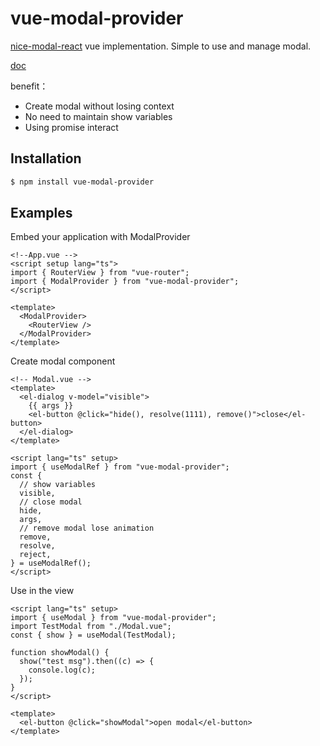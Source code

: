 # vue-modal-provider

[nice-modal-react](https://github.com/eBay/nice-modal-react) vue implementation. Simple to use and manage modal.

[doc](https://vue-modal-provider.netlify.app)

benefit：

- Create modal without losing context
- No need to maintain show variables
- Using promise interact

## Installation

```bash
$ npm install vue-modal-provider
```

## Examples

Embed your application with ModalProvider

```vue
<!--App.vue -->
<script setup lang="ts">
import { RouterView } from "vue-router";
import { ModalProvider } from "vue-modal-provider";
</script>

<template>
  <ModalProvider>
    <RouterView />
  </ModalProvider>
</template>
```

Create modal component

```vue
<!-- Modal.vue -->
<template>
  <el-dialog v-model="visible">
    {{ args }}
    <el-button @click="hide(), resolve(1111), remove()">close</el-button>
  </el-dialog>
</template>

<script lang="ts" setup>
import { useModalRef } from "vue-modal-provider";
const {
  // show variables
  visible,
  // close modal
  hide,
  args,
  // remove modal lose animation
  remove,
  resolve,
  reject,
} = useModalRef();
</script>
```

Use in the view

```vue
<script lang="ts" setup>
import { useModal } from "vue-modal-provider";
import TestModal from "./Modal.vue";
const { show } = useModal(TestModal);

function showModal() {
  show("test msg").then((c) => {
    console.log(c);
  });
}
</script>

<template>
  <el-button @click="showModal">open modal</el-button>
</template>
```
